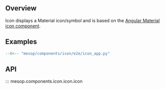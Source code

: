 ## Overview

Icon displays a Material icon/symbol and is based on the [Angular Material icon component](https://material.angular.io/components/icon/overview).

## Examples

```python
--8<-- "mesop/components/icon/e2e/icon_app.py"
```

## API

::: mesop.components.icon.icon.icon
